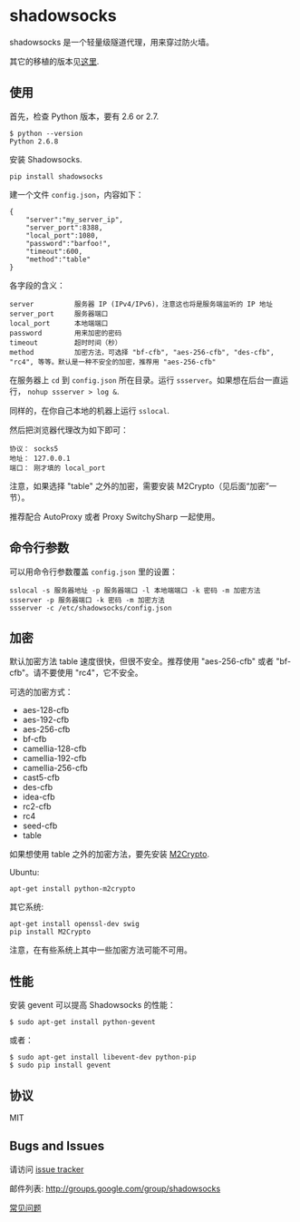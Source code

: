 shadowsocks
===========

shadowsocks 是一个轻量级隧道代理，用来穿过防火墙。

其它的移植的版本见[这里](https://github.com/clowwindy/shadowsocks/wiki/Ports-and-Clients).

使用
----

首先，检查 Python 版本，要有 2.6 or 2.7.

    $ python --version
    Python 2.6.8
    
安装 Shadowsocks.

    pip install shadowsocks
    
建一个文件 `config.json`，内容如下：

    {
        "server":"my_server_ip",
        "server_port":8388,
        "local_port":1080,
        "password":"barfoo!",
        "timeout":600,
        "method":"table"
    }

各字段的含义：

    server          服务器 IP (IPv4/IPv6)，注意这也将是服务端监听的 IP 地址
    server_port     服务器端口
    local_port      本地端端口
    password        用来加密的密码
    timeout         超时时间（秒）
    method          加密方法，可选择 "bf-cfb", "aes-256-cfb", "des-cfb", "rc4", 等等。默认是一种不安全的加密，推荐用 "aes-256-cfb"

在服务器上 `cd` 到 `config.json` 所在目录。运行 `ssserver`。如果想在后台一直运行，
`nohup ssserver > log &`.

同样的，在你自己本地的机器上运行 `sslocal`.

然后把浏览器代理改为如下即可：

    协议： socks5
    地址： 127.0.0.1
    端口： 刚才填的 local_port

注意，如果选择 "table" 之外的加密，需要安装 M2Crypto（见后面“加密”一节）。

推荐配合 AutoProxy 或者 Proxy SwitchySharp 一起使用。

命令行参数
-----------

可以用命令行参数覆盖 `config.json` 里的设置：

    sslocal -s 服务器地址 -p 服务器端口 -l 本地端端口 -k 密码 -m 加密方法
    ssserver -p 服务器端口 -k 密码 -m 加密方法
    ssserver -c /etc/shadowsocks/config.json

加密
----

默认加密方法 table 速度很快，但很不安全。推荐使用 "aes-256-cfb" 或者 "bf-cfb"。请不要使用 "rc4"，它不安全。

可选的加密方式：

- aes-128-cfb
- aes-192-cfb
- aes-256-cfb
- bf-cfb
- camellia-128-cfb
- camellia-192-cfb
- camellia-256-cfb
- cast5-cfb
- des-cfb
- idea-cfb
- rc2-cfb
- rc4
- seed-cfb
- table

如果想使用 table 之外的加密方法，要先安装 [M2Crypto](http://chandlerproject.org/Projects/MeTooCrypto).


Ubuntu:

    apt-get install python-m2crypto

其它系统:

    apt-get install openssl-dev swig
    pip install M2Crypto

注意，在有些系统上其中一些加密方法可能不可用。

性能
------------

安装 gevent 可以提高 Shadowsocks 的性能：

    $ sudo apt-get install python-gevent

或者：

    $ sudo apt-get install libevent-dev python-pip
    $ sudo pip install gevent

协议
-------
MIT

Bugs and Issues
----------------
请访问 [issue tracker](https://github.com/clowwindy/shadowsocks/issues?state=open)

邮件列表: http://groups.google.com/group/shadowsocks

[常见问题](https://github.com/clowwindy/shadowsocks/wiki/Troubleshooting)